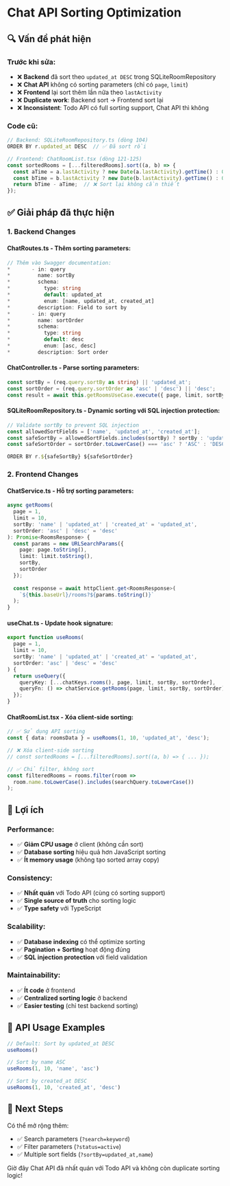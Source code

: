# Chat API Sorting Optimization

## 🔍 **Vấn đề phát hiện**

### **Trước khi sửa:**
- ❌ **Backend** đã sort theo `updated_at DESC` trong SQLiteRoomRepository
- ❌ **Chat API** không có sorting parameters (chỉ có `page`, `limit`)
- ❌ **Frontend** lại sort thêm lần nữa theo `lastActivity` 
- ❌ **Duplicate work**: Backend sort → Frontend sort lại
- ❌ **Inconsistent**: Todo API có full sorting support, Chat API thì không

### **Code cũ:**
```typescript
// Backend: SQLiteRoomRepository.ts (dòng 104)
ORDER BY r.updated_at DESC  // ✅ Đã sort rồi

// Frontend: ChatRoomList.tsx (dòng 121-125)  
const sortedRooms = [...filteredRooms].sort((a, b) => {
  const aTime = a.lastActivity ? new Date(a.lastActivity).getTime() : 0;
  const bTime = b.lastActivity ? new Date(b.lastActivity).getTime() : 0;
  return bTime - aTime;  // ❌ Sort lại không cần thiết
});
```

## ✅ **Giải pháp đã thực hiện**

### **1. Backend Changes**

#### **ChatRoutes.ts** - Thêm sorting parameters:
```typescript
// Thêm vào Swagger documentation:
*       - in: query
*         name: sortBy
*         schema:
*           type: string
*           default: updated_at
*           enum: [name, updated_at, created_at]
*         description: Field to sort by
*       - in: query
*         name: sortOrder
*         schema:
*           type: string
*           default: desc
*           enum: [asc, desc]
*         description: Sort order
```

#### **ChatController.ts** - Parse sorting parameters:
```typescript
const sortBy = (req.query.sortBy as string) || 'updated_at';
const sortOrder = (req.query.sortOrder as 'asc' | 'desc') || 'desc';
const result = await this.getRoomsUseCase.execute({ page, limit, sortBy, sortOrder }, userId);
```

#### **SQLiteRoomRepository.ts** - Dynamic sorting với SQL injection protection:
```typescript
// Validate sortBy to prevent SQL injection
const allowedSortFields = ['name', 'updated_at', 'created_at'];
const safeSortBy = allowedSortFields.includes(sortBy) ? sortBy : 'updated_at';
const safeSortOrder = sortOrder.toLowerCase() === 'asc' ? 'ASC' : 'DESC';

ORDER BY r.${safeSortBy} ${safeSortOrder}
```

### **2. Frontend Changes**

#### **ChatService.ts** - Hỗ trợ sorting parameters:
```typescript
async getRooms(
  page = 1, 
  limit = 10, 
  sortBy: 'name' | 'updated_at' | 'created_at' = 'updated_at',
  sortOrder: 'asc' | 'desc' = 'desc'
): Promise<RoomsResponse> {
  const params = new URLSearchParams({
    page: page.toString(),
    limit: limit.toString(),
    sortBy,
    sortOrder
  });
  
  const response = await httpClient.get<RoomsResponse>(
    `${this.baseUrl}/rooms?${params.toString()}`
  );
}
```

#### **useChat.ts** - Update hook signature:
```typescript
export function useRooms(
  page = 1, 
  limit = 10,
  sortBy: 'name' | 'updated_at' | 'created_at' = 'updated_at',
  sortOrder: 'asc' | 'desc' = 'desc'
) {
  return useQuery({
    queryKey: [...chatKeys.rooms(), page, limit, sortBy, sortOrder],
    queryFn: () => chatService.getRooms(page, limit, sortBy, sortOrder),
  });
}
```

#### **ChatRoomList.tsx** - Xóa client-side sorting:
```typescript
// ✅ Sử dụng API sorting
const { data: roomsData } = useRooms(1, 10, 'updated_at', 'desc');

// ❌ Xóa client-side sorting
// const sortedRooms = [...filteredRooms].sort((a, b) => { ... });

// ✅ Chỉ filter, không sort
const filteredRooms = rooms.filter(room =>
  room.name.toLowerCase().includes(searchQuery.toLowerCase())
);
```

## 🚀 **Lợi ích**

### **Performance:**
- ✅ **Giảm CPU usage** ở client (không cần sort)
- ✅ **Database sorting** hiệu quả hơn JavaScript sorting
- ✅ **Ít memory usage** (không tạo sorted array copy)

### **Consistency:**
- ✅ **Nhất quán** với Todo API (cùng có sorting support)
- ✅ **Single source of truth** cho sorting logic
- ✅ **Type safety** với TypeScript

### **Scalability:**
- ✅ **Database indexing** có thể optimize sorting
- ✅ **Pagination + Sorting** hoạt động đúng
- ✅ **SQL injection protection** với field validation

### **Maintainability:**
- ✅ **Ít code** ở frontend
- ✅ **Centralized sorting logic** ở backend
- ✅ **Easier testing** (chỉ test backend sorting)

## 🔧 **API Usage Examples**

```typescript
// Default: Sort by updated_at DESC
useRooms()

// Sort by name ASC
useRooms(1, 10, 'name', 'asc')

// Sort by created_at DESC
useRooms(1, 10, 'created_at', 'desc')
```

## 📝 **Next Steps**

Có thể mở rộng thêm:
- ✅ Search parameters (`?search=keyword`)
- ✅ Filter parameters (`?status=active`)
- ✅ Multiple sort fields (`?sortBy=updated_at,name`)

Giờ đây Chat API đã nhất quán với Todo API và không còn duplicate sorting logic!
